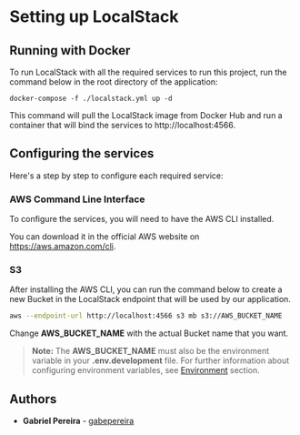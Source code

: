 # Setting up LocalStack

## Running with Docker

To run LocalStack with all the required services to run this project, run the command below in the root directory of the application:

```ssh
docker-compose -f ./localstack.yml up -d
```

This command will pull the LocalStack image from Docker Hub and run a container that will bind the services to http://localhost:4566.

## Configuring the services

Here's a step by step to configure each required service:

### AWS Command Line Interface

To configure the services, you will need to have the AWS CLI installed.

You can download it in the official AWS website on https://aws.amazon.com/cli.

### S3

After installing the AWS CLI, you can run the command below to create a new Bucket in the LocalStack endpoint that will be used by our application.

```bash
aws --endpoint-url http://localhost:4566 s3 mb s3://AWS_BUCKET_NAME
```

Change **AWS_BUCKET_NAME** with the actual Bucket name that you want.

> **Note:** The **AWS_BUCKET_NAME** must also be the environment variable in your **.env.development** file. For further information about configuring environment variables, see [Environment](/README.md#environment) section.

## Authors

-   **Gabriel Pereira** - [gabepereira](https://github.com/gabepereira)
